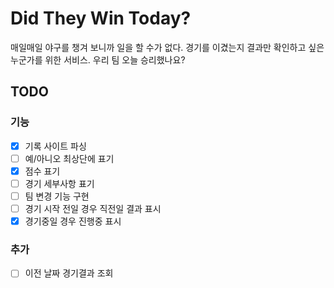 # Did They Win Today?

매일매일 야구를 챙겨 보니까 일을 할 수가 없다. 경기를 이겼는지 결과만 확인하고 싶은 누군가를 위한 서비스. 우리 팀 오늘 승리했나요?

## TODO
### 기능
- [x] 기록 사이트 파싱
- [ ] 예/아니오 최상단에 표기
- [x] 점수 표기
- [ ] 경기 세부사항 표기
- [ ] 팀 변경 기능 구현
- [ ] 경기 시작 전일 경우 직전일 결과 표시
- [x] 경기중일 경우 진행중 표시

### 추가
- [ ] 이전 날짜 경기결과 조회
